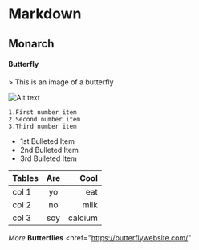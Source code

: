 # Markdown

<h2> Monarch</h2>
<h4> Butterfly</h4>
    > This is an image of a butterfly

![Alt text](/path/to/Butterfly_Detail_1_grande.jpg)

    1.First number item
    2.Second number item
    3.Third number item
* 1st Bulleted Item
* 2nd Bulleted Item
* 3rd Bulleted Item

|Tables     |   Are       | Cool  |
|-----------|:----------: |------:|
|  col 1    |     yo        |    eat   |
|   col 2   |     no        | milk      |
|  col  3   |      soy       |   calcium    |


 *More* **Butterflies**
    <href="https://butterflywebsite.com/"
